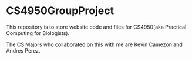 # CS4950GroupProject
This repository is to store website code and files for CS4950(aka Practical Computing for Biologists). 

The CS Majors who collaborated on this with me are Kevin Camezon and Andres Perez.
